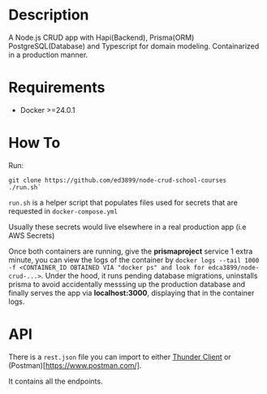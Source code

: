 # Description
A Node.js CRUD app with Hapi(Backend), Prisma(ORM) PostgreSQL(Database) and Typescript for domain modeling.
Containarized in a production manner.

# Requirements
- Docker >=24.0.1

# How To
Run:

```
git clone https://github.com/ed3899/node-crud-school-courses
./run.sh`
```

`run.sh` is a helper script that populates files used for secrets that are requested in `docker-compose.yml`

Usually these secrets would live elsewhere in a real production app (i.e AWS Secrets)

Once both containers are running, give the **prismaproject** service 1 extra minute, you can view the logs of the container by `docker logs --tail 1000 -f <CONTAINER_ID OBTAINED VIA "docker ps" and look for edca3899/node-crud-...>`. Under the hood, it runs pending database migrations, uninstalls prisma to avoid accidentally messsing up the production database and finally serves the app via **localhost:3000**, displaying that in the container logs.

# API
There is a `rest.json` file you can import to either [Thunder Client](https://marketplace.visualstudio.com/items?itemName=rangav.vscode-thunder-client) or (Postman)[https://www.postman.com/].

It contains all the endpoints.